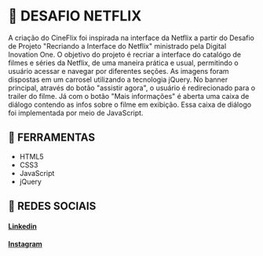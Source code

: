 # 🎯 DESAFIO NETFLIX
A criação do CineFlix foi inspirada na interface da Netflix a partir do Desafio de Projeto "Recriando a Interface do Netflix" ministrado pela Digital Inovation One. O objetivo do projeto é recriar a interface do catalógo de filmes e séries da Netflix, de uma maneira prática e usual, permitindo o usuário acessar e navegar por diferentes seções. As imagens foram dispostas em um carrosel utilizando a tecnologia jQuery. No banner principal, através do botão "assistir agora", o usuário é redirecionado para o trailer do filme. Já com o botão "Mais informações" é aberta uma caixa de diálogo contendo as infos sobre o filme em exibição. Essa caixa de diálogo foi implementada por meio de JavaScript. 

## 🔨 FERRAMENTAS
- HTML5
- CSS3
- JavaScript
- jQuery

## 📱 REDES SOCIAIS
#### [Linkedin](https://www.linkedin.com/in/matheusfelipetp/)

#### [Instagram](https://www.instagram.com/matheusfelipetp/)
